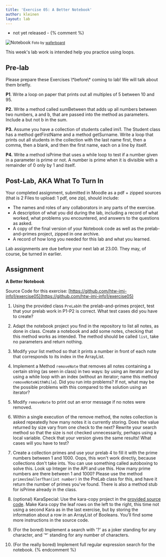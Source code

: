 ```yaml
---
title: 'Exercise 05: A Better Notebook'
author: kleinen
layout: lab
---
```

- not yet released -
{% comment %}

![Notebook](../../images/notebook-6783298985.jpg)
<small class = "float-right">Foto by [waferboard](http://www.flickr.com/photos/waferboard/6783298985)</small>

This week's lab work is intended help you practice using loops.

## Pre-lab

<span class = "attention">
Please prepare these Exercises \*before\* coming to lab! We will talk about them briefly.
</span>

**P1**. Write a loop on paper that prints out all multiples of 5 between 10 and 95.

**P2.** Write a method called sumBetween that adds up all numbers between two numbers, a and b, that are passed into the method as parameters. Include a but not b in the sum.

**P3.** Assume you have a collection of students called imi1. The Student class has a method getFirstName and a method getSurname. Write a loop that prints out all students in the collection with the last name first, then a comma, then a blank, and then the first name, each on a line by itself.

**P4.** Write a method isPrime that uses a while loop to test if a number given in a parameter is prime or not. A number is prime when it is divisible with a remainder of 0 only by 1 and itself.

## Post-Lab, AKA  What To Turn In

Your completed assignment, submitted in Moodle as a pdf + zipped sources (that is
2 Files to upload: 1 pdf, one zip),
should include:

- The names and roles of any collaborators in any parts of the exercise.
- A description of what you did during the lab, including a record of what worked, what problems you encountered, and answers to the questions as asked.
- A copy of the final version of your Notebook code as well as the prelab-and-primes project, zipped in one archive.
- A record of how long you needed for this lab and what you learned.

Lab assignments are due before your next lab at 23.00. They may, of course, be turned in earlier.

## Assignment

**A Better Notebook**

Source Code for this exercise:  [https://github.com/htw-imi-info1/exercise05](https://github.com/htw-imi-info1/exercise05)

1. Using the provided class `PreLab`in the prelab-and-primes project, test that your prelab work in P1-P2 is correct. What test cases did you have to create?
1. Adapt the notebook project you find in the repository to list all notes, as done in class. Create a notebook and add some notes, checking that this method works as intended. The method should be called `list`,
take no parameters and return nothing.
1. Modify your list method so that it prints a number in front of each note that corresponds to its index in the ArrayList.
1. Implement a Method `removeNote` that removes all notes containing a certain string (as seen in class) in two ways: by using an iterator and by using a while loop with an index (without an iterator; name this method `removeNoteWithWhile`). Did you run into problems? If not, what may be the possible problems with this compared to the solution using an iterator?
1. Modify `removeNote` to print out an error message if no notes were removed.
1. Within a single execution of the remove method, the notes collection is asked repeatedly how many notes it is currently storing. Does the value returned by size vary from one check to the next? Rewrite your search method so that the size is not checked unnecessarily, perhaps using a local variable. Check that your version gives the same results! What cases will you have to test?
1. Create a collection primes and use your prelab 4 to fill it with the prime numbers between 1 and 1000. Oops, this won't work directly, because collections don't take ints. You can use something called autoboxing to solve this. Look up Integer in the API and use this. How many prime numbers are there between 1 and 1000? Please use the method `primesSmallerThan(int number)` in the PreLab class for this,
and have it return the number of primes you've found. There is also a method stub for isPrime already in the class.

1. (optional) KaraSpecial: Use the kara-copy project in the [provided source code](https://github.com/htw-imi-info1/exercise05). Make Kara copy the leaf rows on the left to the right, this time not using a second Kara as in the last exercise, but by storing the information about a row in an ArrayList of Booleans. You'll find some more instructions in the source code.
1. (For the bored) Implement a search with '?' as a joker standing for any character, and '\*' standing for any number of characters.
1. (For the really bored) Implement full regular expression search for the notebook.
{% endcomment %}
